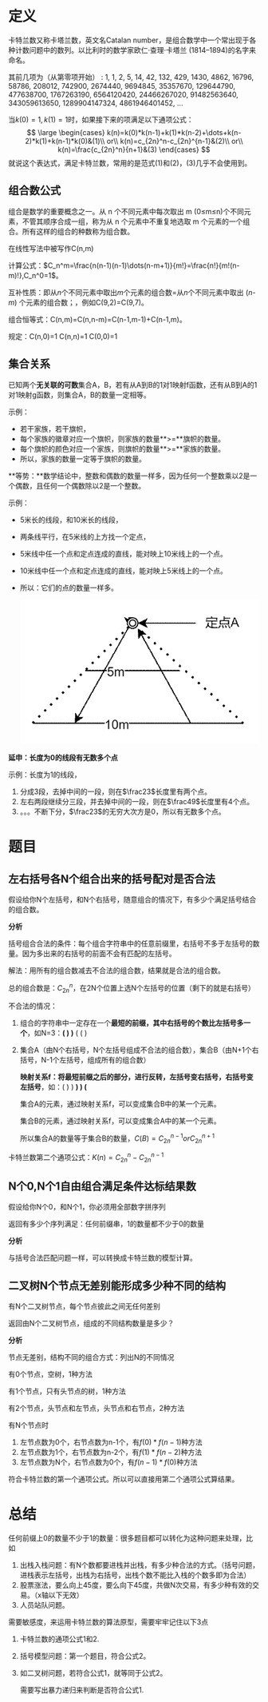 # 定义

卡特兰数又称卡塔兰数，英文名Catalan number，是组合数学中一个常出现于各种计数问题中的数列。以比利时的数学家欧仁·查理·卡塔兰 (1814–1894)的名字来命名。

其前几项为（从第零项开始） : 1, 1, 2, 5, 14, 42, 132, 429, 1430, 4862, 16796, 58786, 208012, 742900, 2674440, 9694845, 35357670, 129644790, 477638700, 1767263190, 6564120420, 24466267020, 91482563640, 343059613650, 1289904147324, 4861946401452, ...

当$k(0)=1,k(1)=1$时，如果接下来的项满足以下通项公式：
$$
\large \begin{cases}
k(n)=k(0)*k(n-1)+k(1)*k(n-2)+\dots+k(n-2)*k(1)+k(n-1)*k(0)&(1)\\
or\\
k(n)=c_{2n}^n-c_{2n}^{n-1}&(2)\\
or\\
k(n)=\frac{c_{2n}^n}{n+1}&(3)
\end{cases}
$$
就说这个表达式，满足卡特兰数，常用的是范式(1)和(2)，(3)几乎不会使用到。  

## 组合数公式

组合是数学的重要概念之一。从 n 个不同元素中每次取出 m (0≤m≤n)个不同元素，不管其顺序合成一组，称为从 n 个元素中不重复地选取 m 个元素的一个组合。所有这样的组合的种数称为组合数。

在线性写法中被写作C(n,m)

计算公式：$C_n^m=\frac{n(n-1)(n-1)\dots(n-m+1)}{m!}=\frac{n!}{m!(n-m)!},C_n^0=1$。

互补性质：即从*n*个不同元素中取出*m*个元素的组合数=从*n*个不同元素中取出 (*n-m*) 个元素的组合数；，例如C(9,2)=C(9,7)。

组合恒等式：C(n,m)=C(n,n-m)=C(n-1,m-1)+C(n-1,m)。

规定：C(n,0)=1 C(n,n)=1 C(0,0)=1

## 集合关系

已知两个**无关联的可数**集合A，B，若有从A到B的1对1映射f函数，还有从B到A的1对1映射g函数，则集合A，B的数量一定相等。

示例：

- 若干家族，若干旗帜，
- 每个家族的徽章对应一个旗帜，则家族的数量**>=**旗帜的数量。
- 每个旗帜的颜色对应一个家族，则旗帜的数量**>=**家族的数量。
- 所以，家族的数量一定等于旗帜的数量。

**等势：**数学结论中，整数和偶数的数量一样多，因为任何一个整数乘以2是一个偶数，且任何一个偶数除以2是一个整数。

示例：

- 5米长的线段，和10米长的线段，

- 两条线平行，在5米线的上方找一个定点，

- 5米线中任一个点和定点连成的直线，能对映上10米线上的一个点。

- 10米线中任一个点和定点连成的直线，能对映上5米线上的一个点。

- 所以：它们的点的数量一样多。

  ![img](images/clip_image002.gif)

**延申：长度为0的线段有无数多个点**

示例：长度为1的线段，

1. 分成3段，去掉中间的一段，则在$\frac23$长度里有两个点。
2. 左右两段继续分三段，并去掉中间的一段，则在$\frac49$长度里有4个点。
3. 。。。不断下分，$\frac23$的无穷大次方是0，所以有无数多个点。

# 题目

## 左右括号各N个组合出来的括号配对是否合法

假设给你N个左括号，和N个右括号，随意组合的情况下，有多少个满足括号结合的组合数。

**分析**

括号组合合法的条件：每个组合字符串中的任意前缀里，右括号不多于左括号的数量。因为多出来的右括号的前面不会有匹配的左括号。

解法：用所有的组合数减去不合法的组合数，结果就是合法的组合数。

总的组合数是：$C_{2n}^n$，在2N个位置上选N个左括号的位置（剩下的就是右括号） 

不合法的情况：

1. 组合的字符串中一定存在一个**最短的前缀，其中右括号的个数比左括号多一个**，如N=3：**( ) )** ( ( )

2. 集合A（由N个右括号，N个左括号组成不合法的组合数），集合B（由N+1个右括号，N-1个左括号，组成所有的组合数）

   **映射关系f：将最短前缀之后的部分，进行反转，左括号变右括号，右括号变左括号**，如：( ) ) **) ) (**

   集合A的元素，通过映射关系f，可以变成集合B中的某一个元素。

   集合B的元素，通过映射关系f，可以变成集合A中的某一个元素。

   所以集合A的数量等于集合B的数量，$C(B)=C_{2n}^{n-1} or C_{2n}^{n+1}$

卡特兰数第二个通项公式：$K(n)=C_{2n}^n-C_{2n}^{n-1}$

## N个0,N个1自由组合满足条件达标结果数

假设给你N个0，和N个1，你必须用全部数字拼序列

返回有多少个序列满足：任何前缀串，1的数量都不少于0的数量

**分析**

与括号合法匹配问题一样，可以转换成卡特兰数的模型计算。

## 二叉树N个节点无差别能形成多少种不同的结构

有N个二叉树节点，每个节点彼此之间无任何差别

返回由N个二叉树节点，组成的不同结构数量是多少？

**分析**

节点无差别，结构不同的组合方式：列出N的不同情况

有0个节点，空树，1种方法

有1个节点，只有头节点的树，1种方法

有2个节点，头节点和左节点，头节点和右节点，2种方法

有N个节点时

1. 左节点数为0个，右节点数为n-1个，有$f(0)*f(n-1)$种方法
2. 左节点数为1个，右节点数为n-2个，有$f(1)*f(n-2)$种方法
3. 左节点数为N个，右节点数为0个，有$f(n-1)*f(0)$种方法

符合卡特兰数的第一个通项公式。所以可以直接用第二个通项公式算结果。

# 总结

任何前缀上0的数量不少于1的数量：很多题目都可以转化为这种问题来处理，比如

1. 出栈入栈问题：有N个数都要进栈并出栈，有多少种合法的方式。（括号问题，进栈表示左括号，出栈为右括号，出栈个数不能比入栈的个数多即为合法）
2. 股票涨法，要么向上45度，要么向下45度，共做N次交易，有多少种有效的交易。（x轴以下无效）
3. 人员站队问题。

需要敏感度，来运用卡特兰数的算法原型，需要牢牢记住以下3点

1. 卡特兰数的通项公式1和2.

2. 括号模型问题：第一个题目，符合公式2。

3. 如二叉树问题，若符合公式1，就等同于公式2。

   需要写出暴力递归来判断是否符合公式1.

